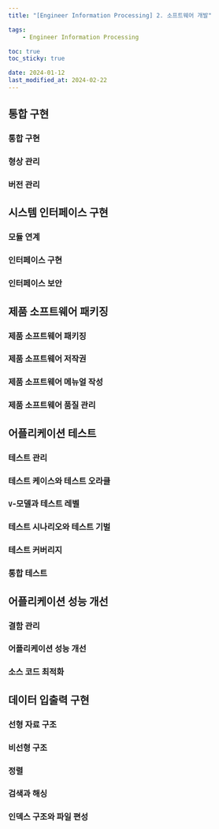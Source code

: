 ```yaml
---
title: "[Engineer Information Processing] 2. 소프트웨어 개발"

tags:
    - Engineer Information Processing

toc: true
toc_sticky: true

date: 2024-01-12
last_modified_at: 2024-02-22
---
```


## 통합 구현

### 통합 구현

### 형상 관리

### 버전 관리

## 시스템 인터페이스 구현

### 모듈 연계

### 인터페이스 구현

### 인터페이스 보안

## 제품 소프트웨어 패키징

### 제품 소프트웨어 패키징

### 제품 소프트웨어 저작권

### 제품 소프트웨어 메뉴얼 작성

### 제품 소프트웨어 품질 관리

## 어플리케이션 테스트

### 테스트 관리

### 테스트 케이스와 테스트 오라클

### ```V```-모델과 테스트 레벨

### 테스트 시나리오와 테스트 기벌

### 테스트 커버리지

### 통합 테스트

## 어플리케이션 성능 개선

### 결함 관리

### 어플리케이션 성능 개선

### 소스 코드 최적화

## 데이터 입출력 구현

### 선형 자료 구조

### 비선형 구조

### 정렬

### 검색과 해싱

### 인덱스 구조와 파일 편성
